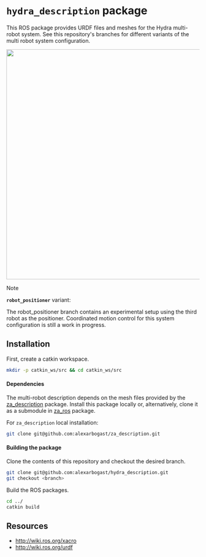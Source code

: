 # `hydra_description` package

This ROS package provides URDF files and meshes for the Hydra multi-robot
system. See this repository's branches for different variants of the multi robot
system configuration. 

<p align="center">
  <img src=https://github.com/alexarbogast/za_ros/assets/46149643/ee7f7bb1-abc0-44a2-aa61-de2652a10314 width=600/>
</p>

> [!NOTE]
> __`robot_positioner`__ variant:
>
> The robot_positioner branch contains an experimental setup using the third
> robot as the positioner. Coordinated motion control for this system
> configuration is still a work in progress.

## Installation

First, create a catkin workspace.

```bash
mkdir -p catkin_ws/src && cd catkin_ws/src
```

#### Dependencies

The multi-robot description depends on the mesh files provided by the
[za_description](https://github.com/alexarbogast/za_description) package.
Install this package locally or, alternatively, clone it as a submodule in
[za_ros](https://github.com/alexarbogast/za_ros) package.

For `za_description` local installation:
```bash
git clone git@github.com:alexarbogast/za_description.git
```
#### Building the package

Clone the contents of this repository and checkout the desired branch.

```bash
git clone git@github.com:alexarbogast/hydra_description.git
git checkout <branch>
```

Build the ROS packages.

```bash
cd ../
catkin build
```

## Resources

- http://wiki.ros.org/xacro
- http://wiki.ros.org/urdf

